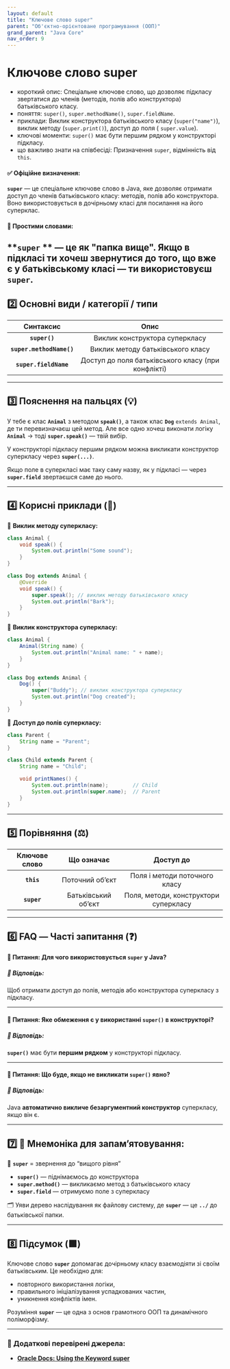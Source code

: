 ```yaml
---
layout: default
title: "Ключове слово super"
parent: "Об'єктно-орієнтоване програмування (ООП)"
grand_parent: "Java Core"
nav_order: 9
---
```


# Ключове слово super

* короткий опис: Спеціальне ключове слово, що дозволяє підкласу звертатися до членів (методів, полів або конструктора)
  батьківського класу.
* поняття: `super()`, `super.methodName()`, `super.fieldName`.
* приклади: Виклик конструктора батьківського класу (`super("name")`), виклик методу (`super.print()`), доступ до поля (
  `super.value`).
* ключові моменти: `super()` має бути першим рядком у конструкторі підкласу.
* що важливо знати на співбесіді: Призначення `super`, відмінність від `this`.

#### **✅ Офіційне визначення:**

**`super`** — це спеціальне ключове слово в Java, яке дозволяє отримати доступ до членів батьківського класу: методів,
полів або конструктора. Воно використовується в дочірньому класі для посилання на його суперклас.

#### **🧠 Простими словами:**

**`super`
** — це як "папка вище". Якщо в підкласі ти хочеш звернутися до того, що вже є у батьківському класі — ти використовуєш
**`super`**.
---

## **2️⃣ Основні види / категорії / типи**

|        Синтаксис         |                        Опис                        |
|:------------------------:|:--------------------------------------------------:|
|      **`super()`**       |           Виклик конструктора суперкласу           |
| **`super.methodName()`** |         Виклик методу батьківського класу          |
|  **`super.fieldName`**   | Доступ до поля батьківського класу (при конфлікті) |

---

## **3️⃣ Пояснення на пальцях (💡)**

У тебе є клас **`Animal`** з методом **`speak()`**, а також клас **`Dog`** `extends Animal`, де ти перевизначаєш цей
метод. Але все одно хочеш виконати логіку **`Animal`** → тоді **`super.speak()`** — твій вибір.

У конструкторі підкласу першим рядком можна викликати конструктор суперкласу через **`super(...)`**.

Якщо поле в суперкласі має таку саму назву, як у підкласі — через **`super.field`** звертаєшся саме до нього.

---

## **4️⃣ Корисні приклади (🧪)**

🔹 **Виклик методу суперкласу:**

```java
class Animal {
    void speak() {
        System.out.println("Some sound");
    }
}

class Dog extends Animal {
    @Override
    void speak() {
        super.speak(); // виклик методу батьківського класу
        System.out.println("Bark");
    }
}
```

🔹 **Виклик конструктора суперкласу:**

```java
class Animal {
    Animal(String name) {
        System.out.println("Animal name: " + name);
    }
}

class Dog extends Animal {
    Dog() {
        super("Buddy"); // виклик конструктора суперкласу
        System.out.println("Dog created");
    }
}
```

🔹 **Доступ до полів суперкласу:**

```java
class Parent {
    String name = "Parent";
}

class Child extends Parent {
    String name = "Child";

    void printNames() {
        System.out.println(name);        // Child
        System.out.println(super.name);  // Parent
    }
}
```

---

## **5️⃣ Порівняння (⚖️)**

| Ключове слово |     Що означає      |               Доступ до               |
|:-------------:|:-------------------:|:-------------------------------------:|
|  **`this`**   |   Поточний обʼєкт   |     Поля і методи поточного класу     |
|  **`super`**  | Батьківський обʼєкт | Поля, методи, конструктори суперкласу |

---

## **6️⃣ FAQ — Часті запитання (❓)**

#### **🔹 Питання: Для чого використовується `super` у Java?**

##### **💬 Відповідь:**

Щоб отримати доступ до полів, методів або конструктора суперкласу з підкласу.

---

#### **🔹 Питання: Яке обмеження є у використанні `super()` в конструкторі?**

##### **💬 Відповідь:**

**`super()`** має бути **першим рядком** у конструкторі підкласу.

---

#### **🔹 Питання: Що буде, якщо не викликати `super()` явно?**

##### **💬 Відповідь:**

Java **автоматично викличе безаргументний конструктор** суперкласу, якщо він є.

---

## **7️⃣ 🧠 Мнемоніка для запам’ятовування:**

📌 **`super`** \= звернення до “вищого рівня”

* **`super()`** — піднімаємось до конструктора
* **`super.method()`** — викликаємо метод з батьківського класу
* **`super.field`** — отримуємо поле з суперкласу

🗂 Уяви дерево наслідування як файлову систему, де **`super`** — це **`../`** до батьківської папки.

---

## **8️⃣ Підсумок (🟩)**

Ключове слово **`super`** допомагає дочірньому класу взаємодіяти зі своїм батьківським. Це необхідно для:

* повторного використання логіки,
* правильного ініціалізування успадкованих частин,
* уникнення конфліктів імен.

Розуміння **`super`** — це одна з основ грамотного ООП та динамічного поліморфізму.

---

### **🔗 Додаткові перевірені джерела:**

* [**Oracle Docs: Using the Keyword super**](https://docs.oracle.com/javase/tutorial/java/IandI/super.html)
